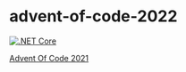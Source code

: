 # advent-of-code-2022

[![.NET Core](https://github.com/LittleAndi/advent-of-code-2022/actions/workflows/dotnet-core.yml/badge.svg)](https://github.com/LittleAndi/advent-of-code-2022/actions/workflows/dotnet-core.yml)

[Advent Of Code 2021](https://adventofcode.com/2022)

